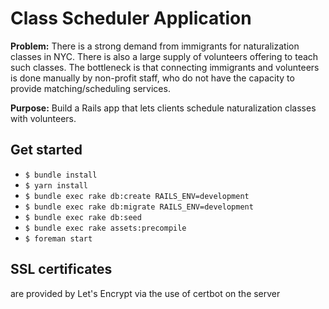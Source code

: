 # Class Scheduler Application

**Problem:** There is a strong demand from immigrants for naturalization classes
in NYC. There is also a large supply of volunteers offering to teach such
classes. The bottleneck is that connecting immigrants and volunteers is done
manually by non-profit staff, who do not have the capacity to provide
matching/scheduling services.

**Purpose:** Build a Rails app that lets clients schedule naturalization classes with
volunteers.

## Get started

- `$ bundle install`
- `$ yarn install`
- `$ bundle exec rake db:create RAILS_ENV=development`
- `$ bundle exec rake db:migrate RAILS_ENV=development`
- `$ bundle exec rake db:seed`
- `$ bundle exec rake assets:precompile`
- `$ foreman start`

## SSL certificates

are provided by Let's Encrypt via the use of certbot on the server
